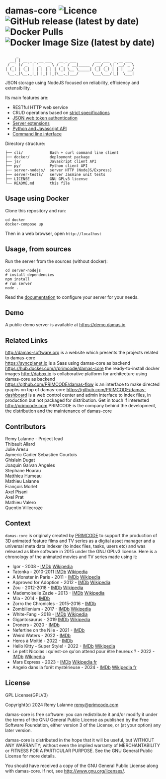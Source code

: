 # damas-core ![Licence](https://img.shields.io/github/license/remyla/damas-core) ![GitHub release (latest by date)](https://img.shields.io/github/v/release/remyla/damas-core) ![Docker Pulls](https://img.shields.io/docker/pulls/primcode/damas-core) ![Docker Image Size (latest by date)](https://img.shields.io/docker/image-size/primcode/damas-core)
```
     _
  __| | __ _ _ __ ___   __ _ ___        ___ ___  _ __ ___
 / _` |/ _` | '_ ` _ \ / _` / __|_____ / __/ _ \| '__/ _ \
| (_| | (_| | | | | | | (_| \__ \_____| (_| (_) | | |  __/
 \__,_|\__,_|_| |_| |_|\__,_|___/      \___\___/|_|  \___|
```
JSON storage using NodeJS focused on reliability, efficiency and extensibility.

Its main features are:
* RESTful HTTP web service
* CRUD operations based on [strict specifications](doc/4-Specifications.md)
* [JSON web token authentication](doc/Authentication.md)
* [Server extensions](doc/Extensions.md)
* [Python and Javascript API](doc/3-API-reference.md)
* [Command line interface](cli/README.md)

Directory structure:
```
├── cli/            Bash + curl command line client
├── docker/         deployment package
├── js/             Javascript client API
├── py/             Python client API
├── server-nodejs/  server HTTP (NodeJS/Express)
├── server-tests/   server Jasmine unit tests
├── LICENSE         GNU GPLv3 license
└── README.md       this file
```

## Usage using Docker
Clone this repository and run:
```
cd docker
docker-compose up
```
Then in a web browser, open `http://localhost`

## Usage, from sources
Run the server from the sources (without docker):
```
cd server-nodejs
# install dependencies
npm install
# run server
node .
```

Read the [documentation](doc) to configure your server for your needs.

## Demo
A public demo server is available at https://demo.damas.io

## Related Links
http://damas-software.org is a website which presents the projects related to damas-core  
https://syncplanet.io is a Saas using damas-core as backend  
https://hub.docker.com/r/primcode/damas-core the ready-to-install docker images
http://dabox.io is collaborative platform for architecture using damas-core as backend  
https://github.com/PRIMCODE/damas-flow is an interface to make directed graphs on top of damas-core
https://github.com/PRIMCODE/damas-dashboard is a web control center and admin interface to index files, in production but not packaged for distribution. Get in touch if interested
http://primcode.com PRIMCODE is the company behind the development, the distribution and the maintenance of damas-core

## Contributors
Remy Lalanne - Project lead  
Thibault Allard  
Julie Aresu  
Aymeric Cadier
Sebastien Courtois  
Ghislain Dugat  
Joaquin Galvan Angeles  
Stephane Hoarau  
Matthieu Humeau  
Mathieu Lalanne  
François Morlet  
Axel Pisani  
Axel Prat  
Mathieu Valero  
Quentin Villecroze

## Context
`damas-core` is originaly created by [PRIMCODE](http://primcode.com) to support the production of 3D animated feature films and TV series as a digital asset manager and a universal meta data indexer (to index files, tasks, users etc) and was released as libre software in 2015 under the GNU GPLv3 license. Here is a chronology of the animated movies and TV series made using it:
- Igor - 2008 - [IMDb](https://www.imdb.com/title/tt0465502/) [Wikipedia](https://en.wikipedia.org/wiki/Igor_(film))
- Tatonka - 2010-2011 [IMDb](https://www.imdb.com/title/tt4446740/) [Wikipedia](https://en.wikipedia.org/wiki/Tales_of_Tatonka)
- A Monster in Paris - 2011 - [IMDb](https://www.imdb.com/title/tt0961097/) [Wikipedia](https://en.wikipedia.org/wiki/A_Monster_in_Paris)
- Approved for Adoption - 2012 - [IMDb](https://www.imdb.com/title/tt1621766/) [Wikipedia](https://en.wikipedia.org/wiki/Approved_for_Adoption)
- Zou - 2012-2018 - [IMDb](https://www.imdb.com/title/tt2587622/) [Wikipedia](https://en.wikipedia.org/wiki/Zou_(TV_series))
- Mademoiselle Zazie - 2013 - [IMDb](https://www.imdb.com/title/tt3227218/) [Wikipedia](https://en.wikipedia.org/wiki/Mademoiselle_Zazie)
- Mia - 2014 - [IMDb](https://www.imdb.com/title/tt4670296/)
- Zorro the Chronicles - 2015-2016 - [IMDb](https://www.imdb.com/title/tt6328652/)
- Zombillenium - 2017 - [IMDb](https://www.imdb.com/title/tt5313906/) [Wikipedia](https://en.wikipedia.org/wiki/Zombillenium)
- White-Fang - 2018 - [IMDb](https://www.imdb.com/title/tt5222768/) [Wikipedia](https://en.wikipedia.org/wiki/White_Fang_(2018_film))
- Gigantosaurus - 2019 [IMDb](https://www.imdb.com/title/tt9636800/) [Wikipedia](https://en.wikipedia.org/wiki/Gigantosaurus_(TV_series))
- Droners - 2020 - [IMDb](https://www.imdb.com/title/tt14452674/)
- Nefertine on the Nile - 2021 - [IMDb](https://www.imdb.com/title/tt11857654/)
- Weird Waters - 2022 - [IMDb](https://www.imdb.com/title/tt16970040/)
- Heros à Moitié - 2022 - [IMDb](https://www.imdb.com/title/tt22187618/)
- Hello Kitty - Super Style! - 2022 - [IMDb](https://www.imdb.com/title/tt15771940/) [Wikipedia](https://en.wikipedia.org/wiki/Hello_Kitty:_Super_Style!)
- Le petit Nicolas : qu'est-ce qu'on attend pour être heureux ? - 2022 - [IMDb](https://www.imdb.com/title/tt10290244/) [Wikipedia](https://en.wikipedia.org/wiki/Little_Nicholas:_Happy_As_Can_Be)
- Mars Express - 2023 - [IMDb](https://www.imdb.com/title/tt26915336/) [Wikipedia fr](https://fr.wikipedia.org/wiki/Mars_Express_(film))
- Angelo dans la forêt mystérieuse - 2024 - [IMDb](https://www.imdb.com/title/tt23448260/) [Wikipedia fr](https://fr.wikipedia.org/wiki/Angelo_dans_la_for%C3%AAt_myst%C3%A9rieuse)

## License
GPL License(GPLV3)

Copyright(c) 2024 Remy Lalanne remy@primcode.com

damas-core is free software: you can redistribute it and/or modify
it under the terms of the GNU General Public License as published by
the Free Software Foundation, either version 3 of the License, or
(at your option) any later version.

damas-core is distributed in the hope that it will be useful,
but WITHOUT ANY WARRANTY; without even the implied warranty of
MERCHANTABILITY or FITNESS FOR A PARTICULAR PURPOSE.  See the
GNU General Public License for more details.

You should have received a copy of the GNU General Public License
along with damas-core.  If not, see <http://www.gnu.org/licenses/>.
